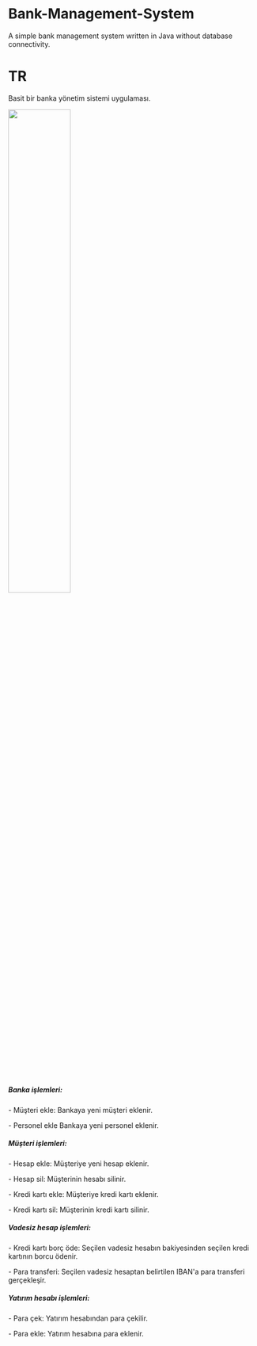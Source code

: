 # Bank-Management-System
A simple bank management system written in Java without database connectivity.

<h1>TR</h1>
<p>Basit bir banka yönetim sistemi uygulaması.</p>
<img src="https://github.com/samet-ozkan/Bank-Management-System/blob/main/bankauygulamasi.gif" width="50%" height="50%">
<h5>Banka işlemleri:</h5>
<p>- Müşteri ekle: Bankaya yeni müşteri eklenir.</p>
<p>- Personel ekle Bankaya yeni personel eklenir.</p>
<h5>Müşteri işlemleri:</h5>
<p>- Hesap ekle: Müşteriye yeni hesap eklenir.</p>
<p>- Hesap sil: Müşterinin hesabı silinir.</p>
<p>- Kredi kartı ekle: Müşteriye kredi kartı eklenir.</p>
<p>- Kredi kartı sil: Müşterinin kredi kartı silinir.</p>
<h5>Vadesiz hesap işlemleri:</h5>
<p>- Kredi kartı borç öde: Seçilen vadesiz hesabın bakiyesinden seçilen kredi kartının borcu ödenir.</p>
<p>- Para transferi: Seçilen vadesiz hesaptan belirtilen IBAN'a para transferi gerçekleşir.</p>
<h5>Yatırım hesabı işlemleri:</h5>
<p>- Para çek: Yatırım hesabından para çekilir.</p>
<p>- Para ekle: Yatırım hesabına para eklenir.</p>
  



